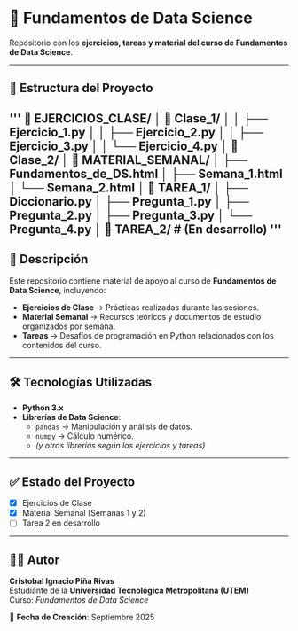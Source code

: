 # 📘 Fundamentos de Data Science

Repositorio con los **ejercicios, tareas y material del curso de Fundamentos de Data Science**.  

---

## 📂 Estructura del Proyecto

'''
📂 EJERCICIOS_CLASE/
│ 📂 Clase_1/
│ │ ├── Ejercicio_1.py
│ │ ├── Ejercicio_2.py
│ │ ├── Ejercicio_3.py
│ │ └── Ejercicio_4.py
│ 📂 Clase_2/
│
📂 MATERIAL_SEMANAL/
│ ├── Fundamentos_de_DS.html
│ ├── Semana_1.html
│ └── Semana_2.html
│
📂 TAREA_1/
│ ├── Diccionario.py
│ ├── Pregunta_1.py
│ ├── Pregunta_2.py
│ ├── Pregunta_3.py
│ └── Pregunta_4.py
│
📂 TAREA_2/ # (En desarrollo)
'''
---

## 📖 Descripción

Este repositorio contiene material de apoyo al curso de **Fundamentos de Data Science**, incluyendo:

- **Ejercicios de Clase** → Prácticas realizadas durante las sesiones.  
- **Material Semanal** → Recursos teóricos y documentos de estudio organizados por semana.  
- **Tareas** → Desafíos de programación en Python relacionados con los contenidos del curso.  

---

## 🛠 Tecnologías Utilizadas

- **Python 3.x**  
- **Librerías de Data Science**:  
  - `pandas` → Manipulación y análisis de datos.  
  - `numpy` → Cálculo numérico.    
  - *(y otras librerías según los ejercicios y tareas)*  

---

## ✅ Estado del Proyecto

- [x] Ejercicios de Clase  
- [x] Material Semanal (Semanas 1 y 2)  
- [ ] Tarea 2 en desarrollo  

---

## 👨‍🎓 Autor

**Cristobal Ignacio Piña Rivas**  
Estudiante de la **Universidad Tecnológica Metropolitana (UTEM)**  
Curso: *Fundamentos de Data Science*  

📅 **Fecha de Creación**: Septiembre 2025  
